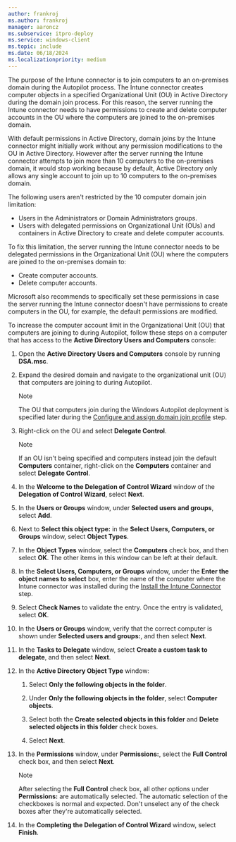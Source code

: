 ```yaml
---
author: frankroj
ms.author: frankroj
manager: aaroncz
ms.subservice: itpro-deploy
ms.service: windows-client
ms.topic: include
ms.date: 06/18/2024
ms.localizationpriority: medium
---
```


<!-- This file is shared by the following articles:

user-driven/hybrid-azure-ad-join-computer-account-limit.md
pre-provisioning/hybrid-azure-ad-join-computer-account-limit.md

Headings are driven by article context. -->

The purpose of the Intune connector is to join computers to an on-premises domain during the Autopilot process. The Intune connector creates computer objects in a specified Organizational Unit (OU) in Active Directory during the domain join process. For this reason, the server running the Intune connector needs to have permissions to create and delete computer accounts in the OU where the computers are joined to the on-premises domain.

With default permissions in Active Directory, domain joins by the Intune connector might initially work without any permission modifications to the OU in Active Directory. However after the server running the Intune connector attempts to join more than 10 computers to the on-premises domain, it would stop working because by default, Active Directory only allows any single account to join up to 10 computers to the on-premises domain.

The following users aren't restricted by the 10 computer domain join limitation:

- Users in the Administrators or Domain Administrators groups.
- Users with delegated permissions on Organizational Unit (OUs) and containers in Active Directory to create and delete computer accounts.

To fix this limitation, the server running the Intune connector needs to be delegated permissions in the Organizational Unit (OU) where the computers are joined to the on-premises domain to:

- Create computer accounts.
- Delete computer accounts.

Microsoft also recommends to specifically set these permissions in case the server running the Intune connector doesn't have permissions to create computers in the OU, for example, the default permissions are modified.

To increase the computer account limit in the Organizational Unit (OU) that computers are joining to during Autopilot, follow these steps on a computer that has access to the **Active Directory Users and Computers** console:

1. Open the **Active Directory Users and Computers** console by running **DSA.msc**.

1. Expand the desired domain and navigate to the organizational unit (OU) that computers are joining to during Autopilot.

    > [!NOTE]
    >
    > The OU that computers join during the Windows Autopilot deployment is specified later during the [Configure and assign domain join profile](hybrid-azure-ad-join-domain-join-profile.md) step.

1. Right-click on the OU and select **Delegate Control**.

    > [!NOTE]
    >
    > If an OU isn't being specified and computers instead join the default **Computers** container, right-click on the **Computers** container and select **Delegate Control**.

1. In the **Welcome to the Delegation of Control Wizard** window of the **Delegation of Control Wizard**, select **Next**.

1. In the **Users or Groups** window, under **Selected users and groups**, select **Add**.

1. Next to **Select this object type:** in the **Select Users, Computers, or Groups** window, select **Object Types**.

1. In the **Object Types** window, select the **Computers** check box, and then select **OK**. The other items in this window can be left at their default.

1. In the **Select Users, Computers, or Groups** window, under the **Enter the object names to select** box, enter the name of the computer where the Intune connector was installed during the [Install the Intune Connector](hybrid-azure-ad-join-intune-connector.md) step.

1. Select **Check Names** to validate the entry. Once the entry is validated, select **OK**.

1. In the **Users or Groups** window, verify that the correct computer is shown under **Selected users and groups:**, and then select **Next**.

1. In the **Tasks to Delegate** window, select **Create a custom task to delegate**, and then select **Next**.

1. In the **Active Directory Object Type** window:

    1. Select **Only the following objects in the folder**.

    1. Under **Only the following objects in the folder**, select **Computer objects**.

    1. Select both the **Create selected objects in this folder** and **Delete selected objects in this folder** check boxes.

    1. Select **Next**.

1. In the **Permissions** window, under **Permissions:**, select the **Full Control** check box, and then select **Next**.

    > [!NOTE]
    >
    > After selecting the **Full Control** check box, all other options under **Permissions:** are automatically selected. The automatic selection of the checkboxes is normal and expected. Don't unselect any of the check boxes after they're automatically selected.

1. In the **Completing the Delegation of Control Wizard** window, select **Finish**.
